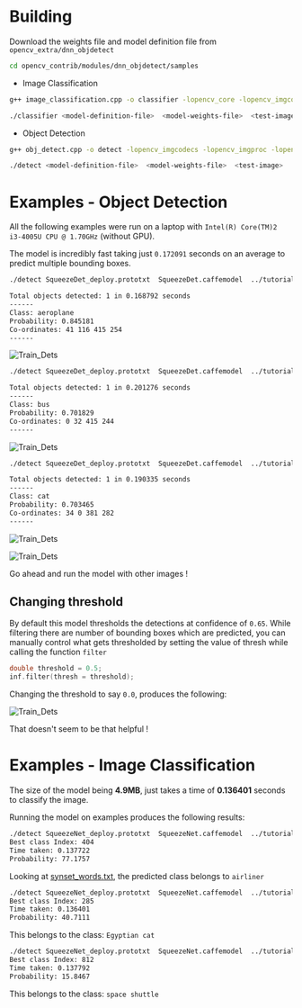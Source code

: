 # Building

Download the weights file and model definition file from `opencv_extra/dnn_objdetect`

```bash
cd opencv_contrib/modules/dnn_objdetect/samples
```

- Image Classification
```bash
g++ image_classification.cpp -o classifier -lopencv_core -lopencv_imgcodecs -lopencv_dnn

./classifier <model-definition-file>  <model-weights-file>  <test-image>
```

- Object Detection

```bash
g++ obj_detect.cpp -o detect -lopencv_imgcodecs -lopencv_imgproc -lopencv_dnn -lopencv_dnn_objdetect -lopencv_core -lopencv_highgui

./detect <model-definition-file>  <model-weights-file>  <test-image>
```
# Examples - Object Detection

All the following examples were run on a laptop with `Intel(R) Core(TM)2 i3-4005U CPU @ 1.70GHz` (without GPU).

The model is incredibly fast taking just `0.172091` seconds on an average to predict multiple bounding boxes.

```bash
./detect SqueezeDet_deploy.prototxt  SqueezeDet.caffemodel  ../tutorials/images/aeroplane.jpg

Total objects detected: 1 in 0.168792 seconds
------
Class: aeroplane
Probability: 0.845181
Co-ordinates: 41 116 415 254
------
```

![Train_Dets](https://github.com/kvmanohar22/opencv_contrib/blob/GSoC17_dnn_objdetect/modules/dnn_objdetect/tutorials/images/aero_det.png?raw=true)


```bash
./detect SqueezeDet_deploy.prototxt  SqueezeDet.caffemodel  ../tutorials/images/bus.jpg

Total objects detected: 1 in 0.201276 seconds
------
Class: bus
Probability: 0.701829
Co-ordinates: 0 32 415 244
------
```

![Train_Dets](https://github.com/kvmanohar22/opencv_contrib/blob/GSoC17_dnn_objdetect/modules/dnn_objdetect/tutorials/images/bus_det.png?raw=true)

```bash
./detect SqueezeDet_deploy.prototxt  SqueezeDet.caffemodel  ../tutorials/images/cat.jpg

Total objects detected: 1 in 0.190335 seconds
------
Class: cat
Probability: 0.703465
Co-ordinates: 34 0 381 282
------
```

![Train_Dets](https://github.com/kvmanohar22/opencv_contrib/blob/GSoC17_dnn_objdetect/modules/dnn_objdetect/tutorials/images/cat_det.png?raw=true)


![Train_Dets](https://github.com/kvmanohar22/opencv_contrib/blob/GSoC17_dnn_objdetect/modules/dnn_objdetect/tutorials/images/person_multi_det.png?raw=true)

Go ahead and run the model with other images !


## Changing threshold

By default this model thresholds the detections at confidence of `0.65`. While filtering there are number of bounding boxes which are predicted, you can manually control what gets thresholded by setting the value of thresh while calling the function `filter`

```cpp
double threshold = 0.5;
inf.filter(thresh = threshold);
```

Changing the threshold to say `0.0`, produces the following:

![Train_Dets](https://github.com/kvmanohar22/opencv_contrib/blob/GSoC17_dnn_objdetect/modules/dnn_objdetect/tutorials/images/aero_thresh_det.png?raw=true)

That doesn't seem to be that helpful !

# Examples - Image Classification

The size of the model being **4.9MB**, just takes a time of **0.136401** seconds to classify the image.

Running the model on examples produces the following results:

```bash
./detect SqueezeNet_deploy.prototxt  SqueezeNet.caffemodel  ../tutorials/images/aeroplane.jpg
Best class Index: 404
Time taken: 0.137722
Probability: 77.1757
```
Looking at [synset_words.txt](https://raw.githubusercontent.com/opencv/opencv/master/samples/data/dnn/synset_words.txt), the predicted class belongs to `airliner`


```bash
./detect SqueezeNet_deploy.prototxt  SqueezeNet.caffemodel  ../tutorials/images/cat.jpg
Best class Index: 285
Time taken: 0.136401
Probability: 40.7111
```

This belongs to the class: `Egyptian cat`

```bash
./detect SqueezeNet_deploy.prototxt  SqueezeNet.caffemodel  ../tutorials/images/space_shuttle.jpg
Best class Index: 812
Time taken: 0.137792
Probability: 15.8467
```

This belongs to the class: `space shuttle`
